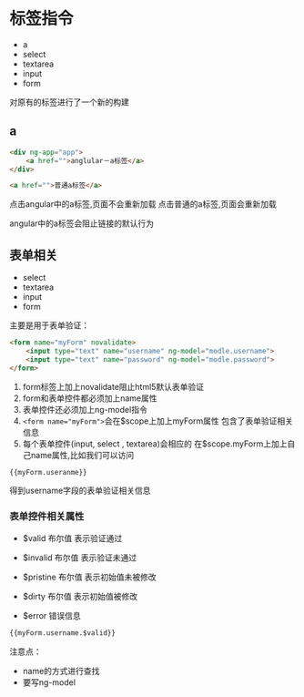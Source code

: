 # 标签指令

- a
- select 
- textarea
- input
- form

对原有的标签进行了一个新的构建

## a
```html
<div ng-app="app">
    <a href="">anglular－a标签</a>
</div>

<a href="">普通a标签</a>
```

点击angular中的a标签,页面不会重新加载
点击普通的a标签,页面会重新加载

angular中的a标签会阻止链接的默认行为

## 表单相关
- select 
- textarea
- input
- form

主要是用于表单验证：

```html
<form name="myForm" novalidate>
    <input type="text" name="username" ng-model="modle.username">
    <input type="text" name="password" ng-model="modle.password">
</form>
```
1. form标签上加上novalidate阻止html5默认表单验证
2. form和表单控件都必须加上name属性
3. 表单控件还必须加上ng-model指令
4. `<form name="myForm">`会在$scope上加上myForm属性
    包含了表单验证相关信息
5. 每个表单控件(input, select , textarea)会相应的
   在$scope.myForm上加上自己name属性,比如我们可以访问

```html
{{myForm.useranme}}
```
   得到username字段的表单验证相关信息


### 表单控件相关属性
- $valid 布尔值 表示验证通过
- $invalid 布尔值 表示验证未通过
- $pristine 布尔值 表示初始值未被修改
- $dirty 布尔值  表示初始值被修改


- $error 错误信息



```html
{{myForm.username.$valid}}
```

注意点：
- name的方式进行查找
- 要写ng-model

